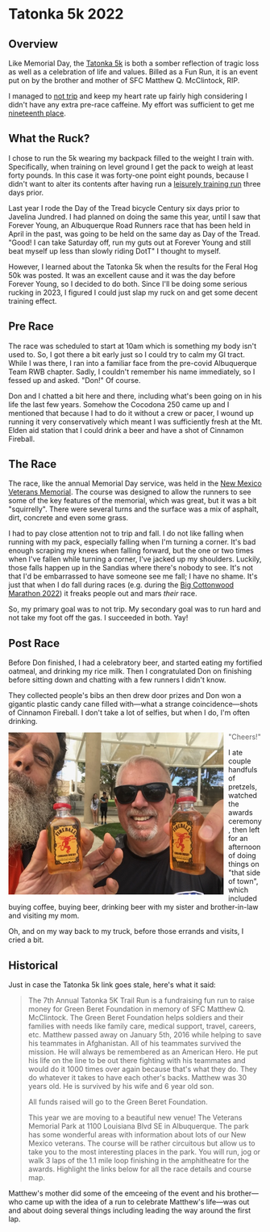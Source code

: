 # Tatonka 5k 2022

## Overview

Like Memorial Day, the [Tatonka
5k](https://www.core-crew.com/tatonka-5-10k-run) is both a somber
reflection of tragic loss as well as a celebration of life and
values. Billed as a Fun Run, it is an event put on by the brother and
mother of SFC Matthew Q. McClintock, RIP.

I managed to [not trip](https://www.strava.com/activities/8003156778)
and keep my heart rate up fairly high considering I didn't have any
extra pre-race caffeine.  My effort was sufficient to get me
[nineteenth
place](https://www.webscorer.com/racedetails?raceid=295185&did=352356).

## What the Ruck?

I chose to run the 5k wearing my backpack filled to the weight I train
with.  Specifically, when training on level ground I get the pack to
weigh at least forty pounds.  In this case it was forty-one point
eight pounds, because I didn't want to alter its contents after having
run a [leisurely training
run](https://www.strava.com/activities/7988067492) three days prior.

Last year I rode the Day of the Tread bicycle Century six days prior
to Javelina Jundred.  I had planned on doing the same this year, until
I saw that Forever Young, an Albuquerque Road Runners race that has
been held in April in the past, was going to be held on the same day as
Day of the Tread.  "Good! I can take Saturday off, run my guts out
at Forever Young and still beat myself up less than slowly riding DotT"
I thought to myself.

However, I learned about the Tatonka 5k when the results for the Feral
Hog 50k was posted.  It was an excellent cause and it was the day
before Forever Young, so I decided to do both.  Since I'll be doing
some serious rucking in 2023, I figured I could just slap my ruck on
and get some decent training effect.

## Pre Race

The race was scheduled to start at 10am which is something my body
isn't used to.  So, I got there a bit early just so I could try to
calm my GI tract.  While I was there, I ran into a familiar face from
the pre-covid Albuquerque Team RWB chapter.  Sadly, I couldn't
remember his name immediately, so I fessed up and asked.  "Don!" Of
course.

Don and I chatted a bit here and there, including what's been going on
in his life the last few years.  Somehow the Cocodona 250 came up and
I mentioned that because I had to do it without a crew or pacer, I wound
up running it very conservatively which meant I was sufficiently fresh
at the Mt. Elden aid station that I could drink a beer and have a shot
of Cinnamon Fireball.

## The Race

The race, like the annual Memorial Day service, was held in the [New
Mexico Veterans Memorial](https://nmvetsmemorial.org/). The course was
designed to allow the runners to see some of the key features of the
memorial, which was great, but it was a bit "squirrelly".  There were
several turns and the surface was a mix of asphalt, dirt, concrete and
even some grass.

I had to pay close attention not to trip and fall.  I do not like
falling when running with my pack, especially falling when I'm turning
a corner.  It's bad enough scraping my knees when falling forward, but
the one or two times when I've fallen while turning a corner, I've
jacked up my shoulders.  Luckily, those falls happen up in the Sandias
where there's nobody to see.  It's not that I'd be embarrassed to have
someone see me fall; I have no shame.  It's just that when I do fall
during races (e.g. during the [Big Cottonwood Marathon
2022](big_cottonwood_marathon_2022.html#bam)) it freaks people out and
mars _their_ race.

So, my primary goal was to not trip. My secondary goal was to run hard
and not take my foot off the gas.  I succeeded in both.  Yay!

## Post Race

Before Don finished, I had a celebratory beer, and started eating my
fortified oatmeal, and drinking my rice milk.  Then I congratulated
Don on finishing before sitting down and chatting with a few runners
I didn't know.

They collected people's bibs an then drew door prizes and Don won a
gigantic plastic candy cane filled with&mdash;what a strange
coincidence&mdash;shots of Cinnamon Fireball.  I don't take a lot of
selfies, but when I do, I'm often drinking.

<img src="tatonka_5k/cheers.jpg"
     title="Cheers!"
     alt="YLD and Don holding open Fireball shooters"
     width=426.6px
     height=320.6px
     style="float: left; margin-right: 10px;" />


> "Cheers!"

I ate couple handfuls of pretzels, watched the awards ceremony, then
left for an afternoon of doing things on "that side of town", which
included buying coffee, buying beer, drinking beer with my sister and
brother-in-law and visiting my mom.

Oh, and on my way back to my truck, before those errands and visits, I
cried a bit.

## Historical

Just in case the Tatonka 5k link goes stale, here's what it said:

> The 7th Annual Tatonka 5K Trail Run is a fundraising fun run to
> raise money for Green Beret Foundation in memory of SFC Matthew
> Q. McClintock. The Green Beret Foundation helps soldiers and their
> families with needs like family care, medical support, travel,
> careers, etc. Matthew passed away on January 5th, 2016 while helping
> to save his teammates in Afghanistan. All of his teammates survived
> the mission. He will always be remembered as an American Hero. He
> put his life on the line to be out there fighting with his teammates
> and would do it 1000 times over again because that's what they
> do. They do whatever it takes to have each other's backs. Matthew
> was 30 years old. He is survived by his wife and 6 year old son.
>
> All funds raised will go to the Green Beret Foundation.
>
> This year we are moving to a beautiful new venue! The Veterans
> Memorial Park at 1100 Louisiana Blvd SE in Albuquerque. The park has
> some wonderful areas with information about lots of our New Mexico
> veterans. The course will be rather circuitous but allow us to take
> you to the most interesting places in the park. You will run, jog or
> walk 3 laps of the 1.1 mile loop finishing in the amphitheatre for
> the awards. Highlight the links below for all the race details and
> course map.

Matthew's mother did some of the emceeing of the event and his
brother&mdash;who came up with the idea of a run to celebrate
Matthew's life&mdash;was out and about doing several things including
leading the way around the first lap.
